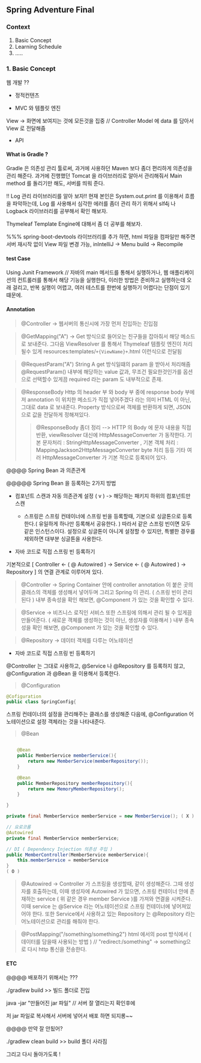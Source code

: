 ## Spring Adventure Final

### Context

1. Basic Concept
2. Learning Schedule
3. .....

### 1. Basic Concept

웹 개발 ??

- 정적컨텐츠

- MVC 와 템플릿 엔진

View -> 화면에 보여지는 것에 모든것을 집중 // Controller Model 에 data 를 담아서 View 로 전달해줌

- API

#### What is Gradle ?

Gradle 은 의존성 관리 툴로써, 과거에 사용하던 Maven 보다 좀더 편리하게 의존성을 관리 해준다. 과거에 진행했던 Tomcat 을 라이브러리로 알아서 관리해줘서 Main method 를 돌리기만 해도, 서버를 띄워 준다.

!! Log 관리 라이브러리를 알아 보자!! 현재 본인은 System.out.print 를 이용해서 흐름을 파악하는데, Log 를 사용해서 심각한 에러를 좀더 관리 하기 위해서 slf4j 나 Logback 라이브러리를 공부해서 확인 해보자.

Thymeleaf Template Engine에 대해서 좀 더 공부를 해보자.

%%% spring-boot-devtools 라이브러리를 추가 하면, html 파일을 컴파일만 해주면 서버 재시작 없이 View 파일 변경 가능, inIntelliJ -> Menu build -> Recompile

#### test Case

Using Junit Framework // 자바의 main 메서드를 통해서 실행하거나, 웹 애플리케이션의 컨트롤러를 통해서 해당 기능을 실행한다, 이러한 방법은 준비하고 실행하는데 오래 걸리고, 반복 실행이 어렵고, 여러 테스트를 한번에 실행하기 어렵다는 단점이 있기 떄문에.

#### Annotation

> @Controller -> 웹서버의 통신시에 가장 먼저 진입하는 진입점

> @GetMapping("A") -> Get 방식으로 들어오는 친구들을 잡아줘서 해당 메소드로 보내준다. 그다음 ViewResolver 를 통해서 Thymeleaf 템플릿 엔진이 처리 될수 있게 resources:templates/`+{ViewName}+`.html 이런식으로 전달됨

> @RequestParam("A") String A get 방식일떄의 param 을 받아서 처리해줌 @RequestParam() 내부에 해당하는 value 값과, 무조건 필요한것인가를 옵션으로 선택할수 있게끔 required 라는 param 도 내부적으로 존재.

> @ResponseBody Http 의 header 부 와 body 부 중에 response body 부에 저 annotation 이 위치한 메소드가 직접 넣어주겠다 라는 의미 HTML 이 아닌, 그대로 data 로 보내준다. Property 방식으로써 객체를 반환하게 되면, JSON으로 값을 전달하게 정해져있다.
>
> > @ResponseBody 좀더 정리 --> HTTP 의 Body 에 문자 내용을 직접 반환, viewResolver 대신에 HttpMessageConverter 가 동작한다. 기본 문자처리 : StringHttpMessageConverter , 기본 객체 처리 : MappingJackson2HttpMessageConverter byte 처리 등등 기타 여러 HttpMessageConverter 가 기본 적으로 등록되어 있다.

@@@@ Spring Bean 과 의존관계

@@@@@ Spring Bean 을 등록하는 2가지 방법

- 컴포넌트 스캔과 자동 의존관계 설정 ( v ) -> 해당하는 패키지 하위의 컴포넌트만 스캔

  - 스프링은 스프링 컨테이너에 스프링 빈을 등록할때, 기본으로 싱글톤으로 등록한다.( 유일하게 하나만 등록해서 공유한다. ) 따라서 같은 스프링 빈이면 모두 같은 인스턴스이다. 설정으로 싱글톤이 아니게 설정할 수 있지만, 특별한 경우를 제외하면 대부분 싱글톤을 사용한다.

- 자바 코드로 직접 스프링 빈 등록하기

기본적으로 [ Controller <- ( @ Autowired ) -> Service <- ( @ Autowired ) -> Repository ] 의 연결 관계로 이루어져 있다.

> @Controller -> Spring Container 안에 controller annotation 이 붙은 곳의 클래스의 객체를 생성해서 넣어두며 그리고 Spring 이 관리. ( 스프링 빈이 관리된다 ) 내부 종속성을 확인 해보면, @Component 가 있는 것을 확인할 수 있다.

> @Service -> 비즈니스 로직인 서비스 또한 스프링에 의해서 관리 될 수 있게끔 만들어준다. ( 새로운 객체를 생성하는 것이 아닌, 생성자를 이용해서 ) 내부 종속성을 확인 해보면, @Component 가 있는 것을 확인할 수 있다.

> @Repository -> 데이터 객체를 다루는 어노테이션

- 자바 코드로 직접 스프링 빈 등록하기

@Controller 는 그대로 사용하고, @Service 나 @Repository 를 등록하지 않고, @Configuration 과 @Bean 을 이용해서 등록한다.

> @Configuration

```java
@Cofiguration
public class SpringConfig{

```

스프링 컨테이너의 설정을 관리해주는 클래스를 생성해준 다음에, @Configuration 어노테이션으로 설정 객체라는 것을 나타내준다.

> @Bean

```java

    @Bean
    public MemberService memberService(){
        return new MemberService(memberRepository());
    }

    @Bean
    public MemberRepository memberRepository(){
        return new MemoryMemberRepository();
    }

}


```

```java
private final MemberService memberService = new MemberService(); ( X )

// 요로코롬
@Autowired
private final MemberService memberService;

// DI ( Dependency Injection 의존성 주입 )
public MemberController(MemberService memberService){
    this.memberService = memberService
}
( O )
```

> @Autowired -> Controller 가 스프링을 생성할때, 같이 생성해준다. 그때 생성자를 호출하는데, 이때 생성자에 Autowired 가 있으면, 스프링 컨테이너 안에 존재하는 service ( 위 같은 경우 member Service )를 가져와 연결을 시켜준다. 이때 service 는 @Service 라는 어노테이션으로 스프링 컨테이너에 넣어져있어야 한다. 또한 Service에서 사용하고 있는 Repository 는 @Repository 라는 어노테이션으로 관리를 해줘야 한다.

> @PostMapping("/something/something2") html 에서의 post 방식에서 ( 데이터를 담을때 사용되는 방법 ) // "redirect:/something" -> something으로 다시 http 통신을 전송한다.

#### ETC

@@@@ 배포하기 위해서는 ???

./gradlew build >> 빌드 폴더로 진입

java -jar "만들어진 jar 파일" // 서버 잘 열리는지 확인후에

저 jar 파일로 복사해서 서버에 넣어서 배포 하면 되지롱~~

@@@@ 만약 잘 안됬어?

./gradlew clean build >> build 폴더 사라짐

그리고 다시 돌아가도록 !
